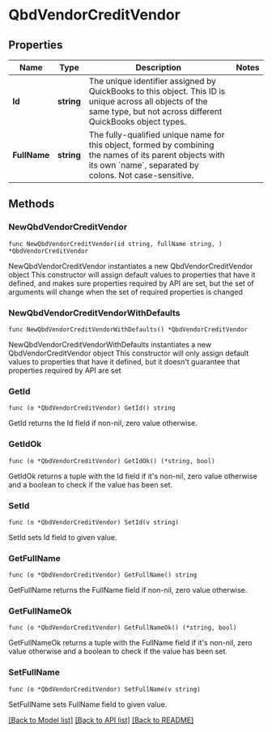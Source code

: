 # QbdVendorCreditVendor

## Properties

Name | Type | Description | Notes
------------ | ------------- | ------------- | -------------
**Id** | **string** | The unique identifier assigned by QuickBooks to this object. This ID is unique across all objects of the same type, but not across different QuickBooks object types. | 
**FullName** | **string** | The fully-qualified unique name for this object, formed by combining the names of its parent objects with its own &#x60;name&#x60;, separated by colons. Not case-sensitive. | 

## Methods

### NewQbdVendorCreditVendor

`func NewQbdVendorCreditVendor(id string, fullName string, ) *QbdVendorCreditVendor`

NewQbdVendorCreditVendor instantiates a new QbdVendorCreditVendor object
This constructor will assign default values to properties that have it defined,
and makes sure properties required by API are set, but the set of arguments
will change when the set of required properties is changed

### NewQbdVendorCreditVendorWithDefaults

`func NewQbdVendorCreditVendorWithDefaults() *QbdVendorCreditVendor`

NewQbdVendorCreditVendorWithDefaults instantiates a new QbdVendorCreditVendor object
This constructor will only assign default values to properties that have it defined,
but it doesn't guarantee that properties required by API are set

### GetId

`func (o *QbdVendorCreditVendor) GetId() string`

GetId returns the Id field if non-nil, zero value otherwise.

### GetIdOk

`func (o *QbdVendorCreditVendor) GetIdOk() (*string, bool)`

GetIdOk returns a tuple with the Id field if it's non-nil, zero value otherwise
and a boolean to check if the value has been set.

### SetId

`func (o *QbdVendorCreditVendor) SetId(v string)`

SetId sets Id field to given value.


### GetFullName

`func (o *QbdVendorCreditVendor) GetFullName() string`

GetFullName returns the FullName field if non-nil, zero value otherwise.

### GetFullNameOk

`func (o *QbdVendorCreditVendor) GetFullNameOk() (*string, bool)`

GetFullNameOk returns a tuple with the FullName field if it's non-nil, zero value otherwise
and a boolean to check if the value has been set.

### SetFullName

`func (o *QbdVendorCreditVendor) SetFullName(v string)`

SetFullName sets FullName field to given value.



[[Back to Model list]](../README.md#documentation-for-models) [[Back to API list]](../README.md#documentation-for-api-endpoints) [[Back to README]](../README.md)


